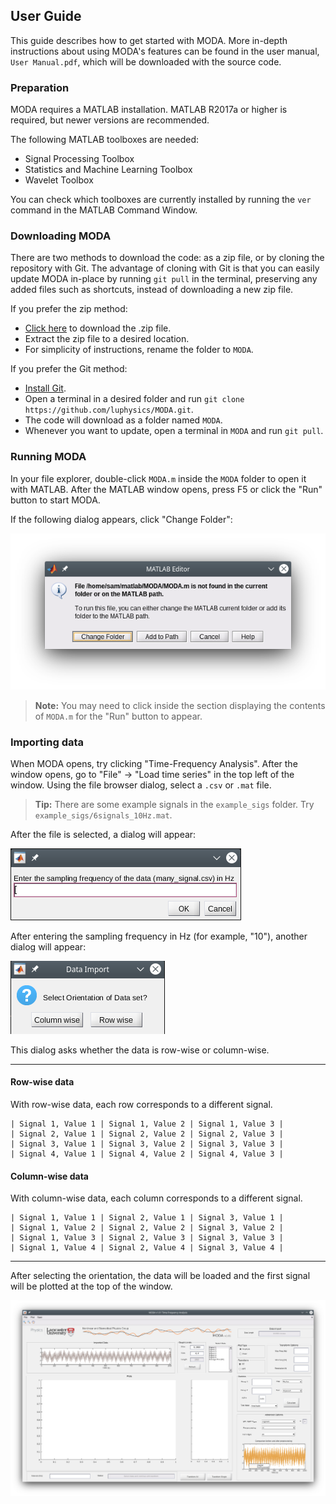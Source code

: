 ## User Guide

This guide describes how to get started with MODA. More in-depth instructions about using MODA's features can be found in the user manual, `User Manual.pdf`, which will be downloaded with the source code. 

### Preparation 

MODA requires a MATLAB installation. MATLAB R2017a or higher is required, but newer versions are recommended.

The following MATLAB toolboxes are needed:
- Signal Processing Toolbox                
- Statistics and Machine Learning Toolbox  
- Wavelet Toolbox         

You can check which toolboxes are currently installed by running the `ver` command in the MATLAB Command Window.

### Downloading MODA

There are two methods to download the code: as a zip file, or by cloning the repository with Git. The advantage of cloning with Git is that you can easily update MODA in-place by running `git pull` in the terminal, preserving any added files such as shortcuts, instead of downloading a new zip file.

If you prefer the zip method:

- [Click here](https://github.com/luphysics/MODA/zipball/master) to download the .zip file. 
- Extract the zip file to a desired location.
- For simplicity of instructions, rename the folder to `MODA`. 

If you prefer the Git method:

- [Install Git](https://git-scm.com/book/en/v2/Getting-Started-Installing-Git).
- Open a terminal in a desired folder and run `git clone https://github.com/luphysics/MODA.git`.
- The code will download as a folder named `MODA`.
- Whenever you want to update, open a terminal in `MODA` and run `git pull`.

### Running MODA

In your file explorer, double-click `MODA.m` inside the `MODA` folder to open it with MATLAB. After the MATLAB window opens, press F5 or click the "Run" button to start MODA.

If the following dialog appears, click "Change Folder":

![Screenshot of the dialog stating that MODA.m is not in the current MATLAB path.](/docs/images/change_folder.png)

> **Note:** You may need to click inside the section displaying the contents of `MODA.m` for the "Run" button to appear.

### Importing data

When MODA opens, try clicking "Time-Frequency Analysis". After the window opens, go to "File" -> "Load time series" in the top left of the window. Using the file browser dialog, select a `.csv` or `.mat` file.

> **Tip:** There are some example signals in the `example_sigs` folder. Try `example_sigs/6signals_10Hz.mat`.

After the file is selected, a dialog will appear: 

![Screenshot of the sampling frequency dialog.](/docs/images/sampling_frequency.png)

After entering the sampling frequency in Hz (for example, "10"), another dialog will appear:

![Screenshot of the data orientation dialog.](/docs/images/data_orientation.png)

This dialog asks whether the data is row-wise or column-wise.

---

#### Row-wise data

With row-wise data, each row corresponds to a different signal.

```
| Signal 1, Value 1 | Signal 1, Value 2 | Signal 1, Value 3 | 
| Signal 2, Value 1 | Signal 2, Value 2 | Signal 2, Value 3 | 
| Signal 3, Value 1 | Signal 3, Value 2 | Signal 3, Value 3 | 
| Signal 4, Value 1 | Signal 4, Value 2 | Signal 4, Value 3 | 
```

#### Column-wise data

With column-wise data, each column corresponds to a different signal.

```
| Signal 1, Value 1 | Signal 2, Value 1 | Signal 3, Value 1 | 
| Signal 1, Value 2 | Signal 2, Value 2 | Signal 3, Value 2 | 
| Signal 1, Value 3 | Signal 2, Value 3 | Signal 3, Value 3 | 
| Signal 1, Value 4 | Signal 2, Value 4 | Signal 3, Value 4 | 
```

---

After selecting the orientation, the data will be loaded and the first signal will be plotted at the top of the window.

![Screenshot of the time-frequency window after data is loaded.](/docs/images/timefrequency_empty.png)